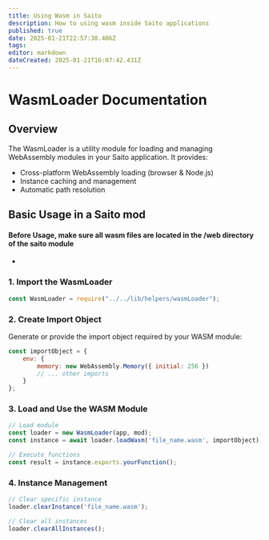 ```yaml
---
title: Using Wasm in Saito
description: How to using wasm inside Saito applications
published: true
date: 2025-01-21T22:57:38.406Z
tags: 
editor: markdown
dateCreated: 2025-01-21T16:07:42.431Z
---
```


# WasmLoader Documentation

## Overview
The WasmLoader is a utility module for loading and managing WebAssembly modules in your Saito application. It provides:
- Cross-platform WebAssembly loading (browser & Node.js)
- Instance caching and management
- Automatic path resolution

## Basic Usage in a Saito mod

####  Before Usage, make sure all wasm files are located in the /web directory of the saito module 
*

### 1. Import the WasmLoader
```js
const WasmLoader = require("../../lib/helpers/wasmLoader");
```

### 2. Create Import Object

Generate or provide the import object required by your WASM module:

```js
const importObject = {
    env: {
        memory: new WebAssembly.Memory({ initial: 256 })
        // ... other imports
    }
};
```

### 3. Load and Use the WASM Module

```js
// Load module
const loader = new WasmLoader(app, mod);
const instance = await loader.loadWasm('file_name.wasm', importObject);

// Execute functions
const result = instance.exports.yourFunction();
```

### 4. Instance Management

```js
// Clear specific instance
loader.clearInstance('file_name.wasm');

// Clear all instances
loader.clearAllInstances();
```








